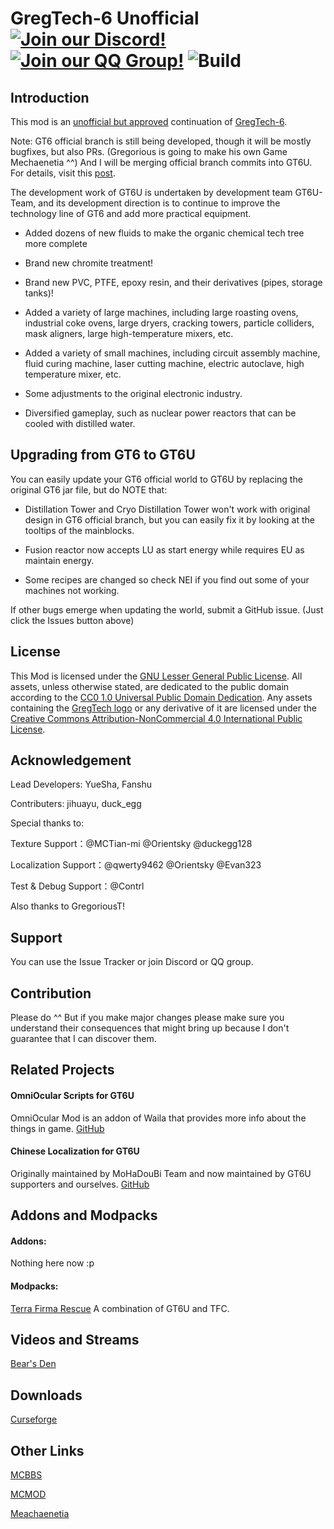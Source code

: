 # GregTech-6 Unofficial [![Join our Discord!](https://img.shields.io/badge/Discord-Join%20Us-blue)](https://discord.gg/gzwsGuR) [![Join our QQ Group!](https://img.shields.io/badge/QQ-Join%20US-brightgreen)](https://jq.qq.com/?_wv=1027&k=uhBLbHnI) ![Build](https://github.com/GregTech6-Unofficial/GregTech6-Unofficial/workflows/Build/badge.svg) 

## Introduction

This mod is an [unofficial but approved](https://forum.mechaenetia.com/tag/approved) continuation of [GregTech-6](https://github.com/GregTech6/gregtech6). 

Note: GT6 official branch is still being developed, though it will be mostly bugfixes, but also PRs. (Gregorious is going to make his own Game Mechaenetia ^^) And I will be merging official branch commits into GT6U. For details, visit this [post](https://forum.mechaenetia.com/t/gregtech-6-main-thread/34/168). 

The development work of GT6U is undertaken by development team GT6U-Team, and its development direction is to continue to improve the technology line of GT6 and add more practical equipment.

* Added dozens of new fluids to make the organic chemical tech tree more complete

* Brand new chromite treatment!

* Brand new PVC, PTFE, epoxy resin, and their derivatives (pipes, storage tanks)!

* Added a variety of large machines, including large roasting ovens, industrial coke ovens, large dryers, cracking towers, particle colliders, mask aligners, large high-temperature mixers, etc.

* Added a variety of small machines, including circuit assembly machine, fluid curing machine, laser cutting machine, electric autoclave, high temperature mixer, etc.

* Some adjustments to the original electronic industry.

* Diversified gameplay, such as nuclear power reactors that can be cooled with distilled water.

## Upgrading from GT6 to GT6U

You can easily update your GT6 official world to GT6U by replacing the original GT6 jar file, but do NOTE that:

* Distillation Tower and Cryo Distillation Tower won't work with original design in GT6 official branch, but you can easily fix it by looking at the tooltips of the mainblocks.

* Fusion reactor now accepts LU as start energy while requires EU as maintain energy.

* Some recipes are changed so check NEI if you find out some of your machines not working.

If other bugs emerge when updating the world, submit a GitHub issue. (Just click the Issues button above)

## License

This Mod is licensed under the [GNU Lesser General Public License](LICENSE).
All assets, unless otherwise stated, are dedicated to the public domain
according to the [CC0 1.0 Universal Public Domain Dedication](src/main/resources/LICENSE.assets).
Any assets containing the [GregTech logo](src/main/resources/logos) or any
derivative of it are licensed under the
[Creative Commons Attribution-NonCommercial 4.0 International Public License](src/main/resources/LICENSE.logos).

## Acknowledgement

Lead Developers: YueSha, Fanshu

Contributers: jihuayu, duck_egg

Special thanks to:

Texture Support：@MCTian-mi @Orientsky @duckegg128

Localization Support：@qwerty9462 @Orientsky @Evan323

Test & Debug Support：@Contrl

Also thanks to GregoriousT!

## Support

You can use the Issue Tracker or join Discord or QQ group. 

## Contribution

Please do ^^ But if you make major changes please make sure you understand their consequences that might bring up because I don't guarantee that I can discover them. 

## Related Projects

#### OmniOcular Scripts for GT6U

OmniOcular Mod is an addon of Waila that provides more info about the things in game. [GitHub](https://github.com/GregTech6-Unofficial/OmniOcularGT6U)

#### Chinese Localization for GT6U

Originally maintained by MoHaDouBi Team and now maintained by GT6U supporters and ourselves. [GitHub](https://github.com/yuesha-yc/GregTech6U-Chinese-Localization)

## Addons and Modpacks

#### Addons:

Nothing here now :p

#### Modpacks:

[Terra Firma Rescue](https://www.curseforge.com/minecraft/modpacks/terrafirma-rescue) A combination of GT6U and TFC. 

## Videos and Streams

[Bear's Den](https://www.youtube.com/playlist?list=PLt-FxKYxk8Lj30lntAvgCfZcde142pste)

## Downloads

[Curseforge](https://www.curseforge.com/minecraft/mc-mods/gregtech6-unofficial)

## Other Links

[MCBBS](https://www.mcbbs.net/thread-1038500-1-1.html)

[MCMOD](https://www.mcmod.cn/class/2281.html)

[Meachaenetia](https://forum.mechaenetia.com/t/gregtech-6-unofficial-gt6u-thread/1556)
